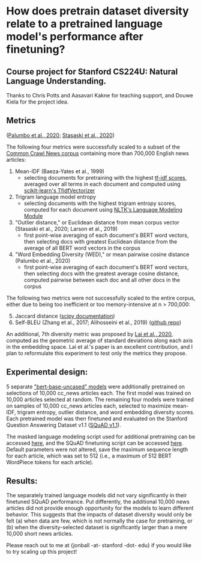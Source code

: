 # How does pretrain dataset diversity relate to a pretrained language model's performance after finetuning?

## Course project for Stanford CS224U: Natural Language Understanding.

Thanks to Chris Potts and Aasavari Kakne for teaching support, and Douwe Kiela for the project idea.

## Metrics 
([Palumbo et al., 2020](https://bit.ly/3cVfx3x); [Stasaski et al., 2020](https://aclanthology.org/2020.acl-main.446/))

The following four metrics were successfully scaled to a subset of the [Common Crawl News corpus](https://huggingface.co/datasets/cc_news) containing more than 700,000 English news articles:

  1. Mean-IDF (Baeza-Yates et al., 1999)
      - selecting documents for pretraining with the highest [tf-idf scores](https://en.wikipedia.org/wiki/Tf%E2%80%93idf), averaged over all terms in each document and computed using [scikit-learn's TfidfVectorizer](https://scikit-learn.org/stable/modules/generated/sklearn.feature_extraction.text.TfidfVectorizer.html)
  2. Trigram language model entropy
     - selecting documents with the highest trigram entropy scores, computed for each document using [NLTK's Language Modeling Module](https://www.nltk.org/api/nltk.lm.html)
  3. "Outlier distance," or Euclidean distance from mean corpus vector (Stasaski et al., 2020; Larson et al., 2019)
     - first point-wise averaging of each document's BERT word vectors, then selecting docs with greatest Euclidean distance from the average of all BERT word vectors in the corpus
  4. "Word Embedding Diversity (WED)," or mean pairwise cosine distance (Palumbo et al., 2020)
     - first point-wise averaging of each document's BERT word vectors, then selecting docs with the greatest average cosine distance, computed pairwise between each doc and all other docs in the corpus
    
The following two metrics were not successfully scaled to the entire corpus, either due to being too inefficient or too memory-intensive at n > 700,000:

  5. Jaccard distance ([scipy documentation](https://docs.scipy.org/doc/scipy/reference/generated/scipy.spatial.distance.jaccard.html))
  6. Self-BLEU (Zhang et al., 2017; Alihosseini et al., 2019) ([github repo](https://github.com/Danial-Alh/fast-bleu))
  
An additional, 7th diversity metric was proposed by [Lai et al., 2020](https://aclanthology.org/2020.lrec-1.215/), computed as the geometric average of standard deviations along each axis in the embedding space. Lai et al.'s paper is an excellent contribution, and I plan to reformulate this experiment to test only the metrics they propose.
    
## Experimental design:

  5 separate ["bert-base-uncased" models](https://huggingface.co/bert-base-uncased) were additionally pretrained on selections of 10,000 cc_news articles each. The first model was trained on 10,000 articles selected at random. The remaining four models were trained on samples of 10,000 cc_news articles each, selected to maximize mean-IDF, trigram entropy, outlier distance, and word embedding diversity scores. Each pretrained model was then finetuned and evaluated on the Stanford Question Answering Dataset v1.1 ([SQuAD v1.1](https://rajpurkar.github.io/SQuAD-explorer/explore/1.1/dev/)).
  
  The masked language modeling script used for additional pretraining can be accessed [here](https://github.com/huggingface/transformers/blob/main/examples/pytorch/language-modeling/run_mlm.py), and the SQuAD finetuning script can be accessed [here](https://github.com/huggingface/transformers/blob/main/examples/legacy/question-answering/run_squad.py). Default parameters were not altered, save the maximum sequence length for each article, which was set to 512 (i.e., a maximum of 512 BERT WordPiece tokens for each article).
  
## Results:

  The separately trained language models did not vary significantly in their finetuned SQuAD performance. Put differently, the additional 10,000 news articles did not provide enough opportunity for the models to learn different behavior. This suggests that the impacts of dataset diversity would only be felt (a) when data are few, which is not normally the case for pretraining, or (b) when the diversity-selected dataset is significantly larger than a mere 10,000 short news articles.

Please reach out to me at {jonball -at- stanford -dot- edu} if you would like to try scaling up this project!
